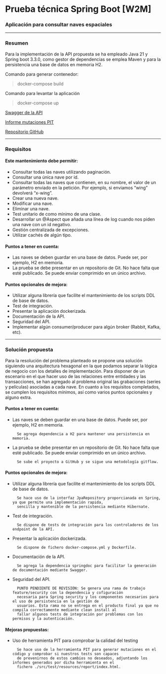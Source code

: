 # Prueba técnica Spring Boot [W2M]

### Aplicación para consultar naves espaciales

---

### Resumen
Para la implementación de la API propuesta se ha empleado Java 21 y Spring boot 3.3.0, como gestor de dependencias se
emplea Maven y para la persistencia una base de datos en memoria H2.

Comando para generar contenedor:
>docker-compose build
 
Comando para levantar la aplicación
>docker-compose up

[Swagger de la API](http://localhost:8080/doc/swagger-ui/index.html)

[Informe mutaciones PIT](./src/test/resources/report/index.html)

[Repositorio GitHub](https://github.com/rsa568422/spaceships)

---

### Requisitos
#### Este mantenimiento debe permitir:
* Consultar todas las naves utilizando paginación.
* Consultar una única nave por id.
* Consultar todas las naves que contienen, en su nombre, el valor de un parámetro enviado en
la petición. Por ejemplo, si enviamos “wing” devolverá “x-wing”.
* Crear una nueva nave.
* Modificar una nave.
* Eliminar una nave.
* Test unitario de como mínimo de una clase.
* Desarrollar un @Aspect que añada una línea de log cuando nos piden una nave con un id
negativo.
* Gestión centralizada de excepciones.
* Utilizar cachés de algún tipo.

#### Puntos a tener en cuenta:
* Las naves se deben guardar en una base de datos. Puede ser, por ejemplo, H2 en memoria.
* La prueba se debe presentar en un repositorio de Git. No hace falta que esté publicado. Se
puede enviar comprimido en un único archivo.

#### Puntos opcionales de mejora:
* Utilizar alguna librería que facilite el mantenimiento de los scripts DDL de base de datos.
* Test de integración.
* Presentar la aplicación dockerizada.
* Documentación de la API.
* Seguridad del API.
* Implementar algún consumer/producer para algún broker (Rabbit, Kafka, etc).

---

### Solución propuesta
Para la resolución del problema planteado se propone una solución siguiendo una arquitectura hexagonal en la que podamos
separar la lógica de negocio con los detalles de implementación. Para disponer de un escenario en el que hacer uso de
las relaciones entre entidades y las transacciones, se han agregado al problema original las grabaciones (series y
películas) asociadas a cada nave. En cuanto a los requisitos completados, se cumplen los requisitos mínimos, así como
varios puntos opcionales y alguno extra.

#### Puntos a tener en cuenta:
* Las naves se deben guardar en una base de datos. Puede ser, por ejemplo, H2 en memoria.
  
        Se agrega dependencia a H2 para mantener una persistencia en memoria.

* La prueba se debe presentar en un repositorio de Git. No hace falta que esté publicado. Se
  puede enviar comprimido en un único archivo.

        Se sube el proyecto a GitHub y se sigue una metodología gitflow.

#### Puntos opcionales de mejora:
* Utilizar alguna librería que facilite el mantenimiento de los scripts DDL de base de datos.

        Se hace uso de la interfaz JpaRepository proporcianada en Spring, ya que permite una implementación rapida,
        sencilla y mantenible de la persistencia mediante Hibernate.

* Test de integración.

        Se dispone de tests de integración para los controladores de los endpoint de la API.

* Presentar la aplicación dockerizada.

        Se dispone de fichero docker-compose.yml y Dockerfile.

* Documentación de la API.

        Se agrega la dependencia springdoc para facilitar la generación de documentación mediante Swagger.

* Seguridad del API.

        PUNTO PENDIENTE DE REVISIÓN: Se genera una rama de trabajo feature/security con la dependencia y cofiguración
        necesaria para Spring security y los componentes necesarios para el uso de persistencia en la gestión de
        usuarios. Esta rama no se entrega en el producto final ya que no compila correctamente mediante clean install al
        fallar algunos tests de integración por problemas con los permisos y la autenticación.

#### Mejoras propuestas:
* Uso de herramienta PIT para comprobar la calidad del testing

        Se hace uso de la herramienta PIT para generar mutaciones en el código y comprobar si nuestros tests son capaces
        de prevenirnos de estos cambios no deseados, adjuntando los informes generados por dicha herramienta en el
        fichero ./src/test/resources/report/index.html.